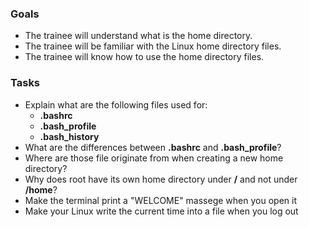 ### Goals
- The trainee will understand what is the home directory.
- The trainee will be familiar with the Linux home directory files.
- The trainee will know how to use the home directory files.

### Tasks
- Explain what are the following files used for:
  - **.bashrc**
  - **.bash_profile**
  - **.bash_history**
- What are the differences between **.bashrc** and **.bash_profile**?
- Where are those file originate from when creating a new home directory?
- Why does root have its own home directory under **/** and not under **/home**?
- Make the terminal print a "WELCOME" massege when you open it
- Make your Linux write the current time into a file when you log out
